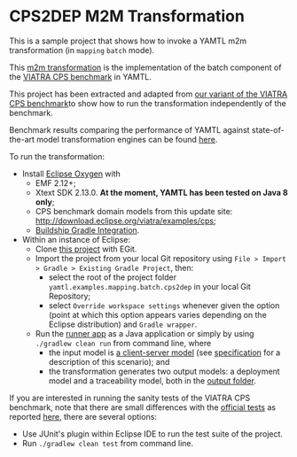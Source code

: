 # CPS2DEP M2M Transformation

This is a sample project that shows how to invoke a YAMTL m2m transformation (in `mapping` `batch` mode).

This [m2m transformation](./src/main/java/cps2dep/Cps2DepYAMTL.xtend) is the implementation of the batch component of the [VIATRA CPS benchmark](https://github.com/viatra/viatra-cps-benchmark) in YAMTL. 

This project has been extracted and adapted from [our variant of the VIATRA CPS benchmark](https://github.com/yamtl/viatra-cps-batch-benchmark/tree/master/m2m.batch.cps2dep.yamtl)to show how to run the transformation independently of the benchmark.

Benchmark results comparing the performance of YAMTL against state-of-the-art model transformation engines can be found [here](https://github.com/yamtl/viatra-cps-batch-benchmark).

To run the transformation:
* Install [Eclipse Oxygen](https://www.eclipse.org/downloads/eclipse-packages/) with 
  * EMF 2.12+;
  * Xtext SDK 2.13.0. **At the moment, YAMTL has been tested on Java 8 only**;
  * CPS benchmark domain models from this update site: http://download.eclipse.org/viatra/examples/cps;
  * [Buildship Gradle Integration](https://marketplace.eclipse.org/content/buildship-gradle-integration).
* Within an instance of Eclipse:
  * Clone [this project](https://github.com/yamtl/examples) with EGit.
  * Import the project from your local Git repository using `File > Import > Gradle > Existing Gradle Project`, then:
    * select the root of the project folder `yamtl.examples.mapping.batch.cps2dep` in your local Git Repository;
    * select `Override workspace settings` whenever given the option (point at which this option appears varies depending on the Eclipse distribution) and `Gradle wrapper`.
  * Run the [runner app](src/main/java/cps2dep/Runner.xtend) as a Java application or simply by using `./gradlew clean run` from command line, where
    * the input model is [a client-server model](src/main/resources/cps2dep/output/) (see [specification](https://github.com/viatra/viatra-cps-benchmark/wiki/Benchmark-specification) for a description of this scenario); and
    * the transformation generates two output models: a deployment model and a traceability model, both in the [output folder](src/main/resources/cps2dep/output/). 

If you are interested in running the sanity tests of the VIATRA CPS benchmark, note that there are small differences with the [official tests](https://github.com/viatra/viatra-docs/blob/master/cps/CPS-to-Deployment-Unit-Tests.adoc) as reported [here](https://github.com/yamtl/viatra-cps-batch-benchmark/tree/master/m2m.batch.cps2dep.yamtl#benchmark-sanity-checks), there are several options:
  * Use JUnit's plugin within Eclipse IDE to run the test suite of the project.
  * Run `./gradlew clean test` from command line.